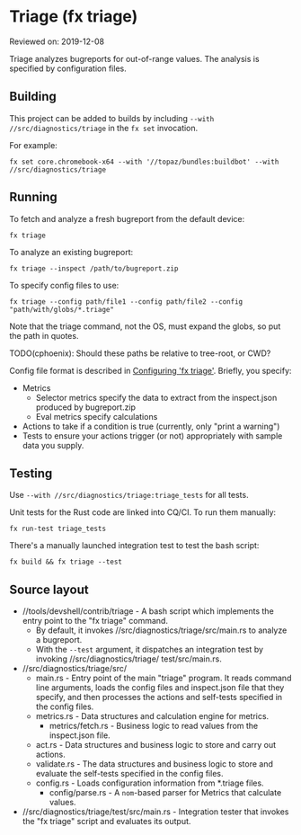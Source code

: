 # Triage (fx triage)

Reviewed on: 2019-12-08

Triage analyzes bugreports for out-of-range values. The analysis is specified by
configuration files.

## Building

This project can be added to builds by including `--with //src/diagnostics/triage`
in the `fx set` invocation.

For example:

```
fx set core.chromebook-x64 --with '//topaz/bundles:buildbot' --with //src/diagnostics/triage
```

## Running

To fetch and analyze a fresh bugreport from the default device:

```
fx triage
```

To analyze an existing bugreport:

```
fx triage --inspect /path/to/bugreport.zip
```

To specify config files to use:

```
fx triage --config path/file1 --config path/file2 --config "path/with/globs/*.triage"
```

Note that the triage command, not the OS, must expand the globs, so put the
path in quotes.

TODO(cphoenix): Should these paths be relative to tree-root, or CWD?

Config file format is described in [Configuring 'fx triage'](config.md). Briefly, you specify:

 *   Metrics
     *   Selector metrics specify the data to extract from the inspect.json produced
         by bugreport.zip
     *   Eval metrics specify calculations
 *   Actions to take if a condition is true (currently, only "print a warning")
 *   Tests to ensure your actions trigger (or not) appropriately with sample data
     you supply.

## Testing

Use `--with //src/diagnostics/triage:triage_tests` for all tests.

Unit tests for the Rust code are linked into CQ/CI. To run them manually:

```
fx run-test triage_tests
```

There's a manually launched integration test to test the bash script:

```
fx build && fx triage --test
```

## Source layout

*   //tools/devshell/contrib/triage - A bash script which implements the entry
    point to the "fx triage" command.
    *   By default, it invokes //src/diagnostics/triage/src/main.rs
        to analyze a bugreport.
    *   With the `--test` argument, it dispatches
        an integration test by invoking //src/diagnostics/triage/
        test/src/main.rs.
*   //src/diagnostics/triage/src/
    *   main.rs - Entry point of the main "triage" program. It reads command
        line arguments, loads the config files and inspect.json file that they
        specify, and then processes the actions and self-tests specified in
        the config files.
    *   metrics.rs - Data structures and calculation engine for metrics.
        *   metrics/fetch.rs - Business logic to read values from the
            inspect.json file.
    *   act.rs - Data structures and business logic to store and carry out
        actions.
    *   validate.rs - The data structures and business logic to store and
        evaluate the self-tests specified in the config files.
    *   config.rs - Loads configuration information from *.triage files.
        *   config/parse.rs - A `nom`-based parser for Metrics that calculate
            values.
*   //src/diagnostics/triage/test/src/main.rs - Integration tester that invokes
    the "fx triage" script and evaluates its output.
